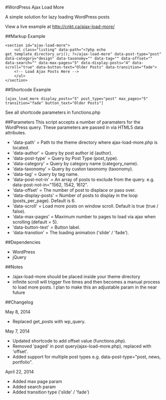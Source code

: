 #WordPress Ajax Load More

A simple solution for lazy loading WordPress posts

View a live example at http://cnkt.ca/ajax-load-more/

##Markup Example
```
<section id="ajax-load-more">
	<ul class="listing" data-path="<?php echo get_template_directory_uri(); ?>/ajax-load-more" data-post-type="post" data-category="design" data-taxonomy="" data-tag="" data-offset="" data-search="" data-max-pages="5" data-display-posts="4" data-scroll="true" data-button-text="Older Posts" data-transition="fade">
	<!-- Load Ajax Posts Here -->
	</ul>
</section>
```

##Shortcode Example
```
[ajax_load_more display_posts="5" post_type="post" max_pages="5" transition="fade" button_text="Older Posts"]

```
See all shortcode parameters in functions.php

##Parameters
This script accepts a number of paramaters for the WordPress query. These parameters are passed in via HTML5 data attributes.
- 'data-path' = Path to the theme directory where ajax-load-more.php is located.
- 'data-author' = Query by post author id (author).
- 'data-post-type' = Query by Post Type (post_type).
- 'data-category' = Query by category name (category_name).
- 'data-taxonomy' = Query by custon taxonomy (taxonomy).
- 'data-tag' = Query by tag name.
- 'data-post-not-in' = An array of posts to exclude from the query. e.g. data-post-not-in="1562, 1542, 1612".
- 'data-offset' = The number of post to displace or pass over.
- 'data-display-posts' = Number of posts to display in the loop (posts_per_page). Default is 6.
- 'data-scroll' = Load more posts on window scroll. Default is true (true / false).
- 'data-max-pages' = Maximum number to pages to load via ajax when scrolling (default = 5).
- 'data-button-text' = Button label.
- 'data-transtion' = The loading animation ('slide' / 'fade').

##Dependencies
- WordPress
- jQuery

##Notes
* /ajax-load-more should be placed inside your theme directory
* infinite scroll will trigger five times and then becomes a manual process to load more posts. I plan to make this an adjustable param in the near future

##Changelog

May 8, 2014
* Replaced get_posts with wp_query.

May 7, 2014
* Updated shortcode to add offset value (functions.php).
* Removed 'paged' in post query(ajax-load-more.php), replaced with 'offset'.
* Added support for multiple post types e.g. data-post-type="post, news, portfolio".

April 22, 2014
* Added max page param
* Added search param
* Added transition type ('slide' / 'fade')